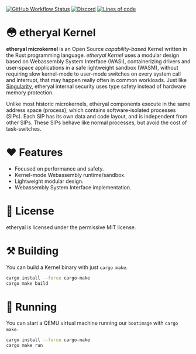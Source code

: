 [![GitHub Workflow Status](https://img.shields.io/github/workflow/status/etheryal/etheryal-kernel/Build)](https://github.com/etheryal/etheryal-kernel/actions)
[![Discord](https://img.shields.io/discord/805182661348818965)](https://discord.gg/dsY99BV2PT)
[![Lines of code](https://tokei.rs/b1/github/etheryal/etheryal-kernel?category=code)](https://github.com/XAMPPRocky/tokei)

# 😳 etheryal Kernel

**etheryal microkernel** is an Open Source *capability-based* Kernel written in the Rust programming language. *etheryal Kernel* uses a modular design based on Webassembly System Interface (WASI), containerizing drivers and user-space applications in a safe lightweight sandbox (WASM), without requiring slow kernel-mode to user-mode switches on every system call and interrupt, that may happen really often in common workloads. Just like [Singularity](https://en.wikipedia.org/wiki/Singularity_(operating_system)), etheryal internal security uses type safety instead of hardware memory protection.

Unlike most historic microkernels, etheryal components execute in the same address space (process), which contains software-isolated processes (SIPs). Each SIP has its own data and code layout, and is independent from other SIPs. These SIPs behave like normal processes, but avoid the cost of task-switches.

# ❤ Features

- Focused on performance and safety.
- Kernel-mode Webassembly runtime/sandbox.
- Lightweight modular design.
- Webassembly System Interface implementation.

# 🦀 License
etheryal is licensed under the permissive MIT license.

# ⚒ Building

You can build a Kernel binary with just `cargo make`.

```bash
cargo install --force cargo-make
cargo make build
```

# 🥳 Running

You can start a QEMU virtual machine running our `bootimage` with `cargo make`.

```bash
cargo install --force cargo-make
cargo make run
```